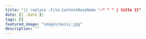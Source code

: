 ```yaml
---
title: "{{ replace .File.ContentBaseName "-" " " | title }}"
date: {{ .Date }}
tags: []
featured_image: "images/music.jpg"
description: ""
---
```


